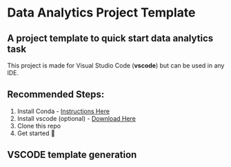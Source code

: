 # Data Analytics Project Template

## A project template to quick start data analytics task

This project is made for Visual Studio Code (**vscode**) but can be used in any IDE.

## Recommended Steps:

1. Install Conda - [Instructions Here](https://conda.io/projects/conda/en/latest/user-guide/install/index.html)
2. Install vscode (optional) - [Download Here](https://code.visualstudio.com/download)
3. Clone this repo
4. Get started 🥳

## VSCODE template generation
